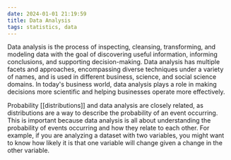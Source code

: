 ```yaml
---
date: 2024-01-01 21:19:59
title: Data Analysis
tags: statistics, data
---
```


Data analysis is the process of inspecting, cleansing, transforming, and modeling data with the goal of discovering useful information, informing conclusions, and supporting decision-making. Data analysis has multiple facets and approaches, encompassing diverse techniques under a variety of names, and is used in different business, science, and social science domains. In today's business world, data analysis plays a role in making decisions more scientific and helping businesses operate more effectively.

Probability [[distributions]] and data analysis are closely related, as distributions are a way to describe the probability of an event occurring. This is important because data analysis is all about understanding the probability of events occurring and how they relate to each other. For example, if you are analyzing a dataset with two variables, you might want to know how likely it is that one variable will change given a change in the other variable.